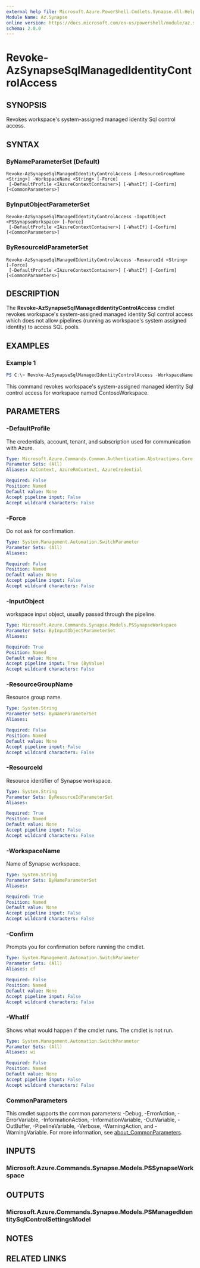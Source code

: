 ```yaml
---
external help file: Microsoft.Azure.PowerShell.Cmdlets.Synapse.dll-Help.xml
Module Name: Az.Synapse
online version: https://docs.microsoft.com/en-us/powershell/module/az.synapse/revoke-azsynapsesqlmanagedidentitycontrolaccess
schema: 2.0.0
---
```


# Revoke-AzSynapseSqlManagedIdentityControlAccess

## SYNOPSIS
Revokes workspace's system-assigned managed identity Sql control access.

## SYNTAX

### ByNameParameterSet (Default)
```
Revoke-AzSynapseSqlManagedIdentityControlAccess [-ResourceGroupName <String>] -WorkspaceName <String> [-Force]
 [-DefaultProfile <IAzureContextContainer>] [-WhatIf] [-Confirm] [<CommonParameters>]
```

### ByInputObjectParameterSet
```
Revoke-AzSynapseSqlManagedIdentityControlAccess -InputObject <PSSynapseWorkspace> [-Force]
 [-DefaultProfile <IAzureContextContainer>] [-WhatIf] [-Confirm] [<CommonParameters>]
```

### ByResourceIdParameterSet
```
Revoke-AzSynapseSqlManagedIdentityControlAccess -ResourceId <String> [-Force]
 [-DefaultProfile <IAzureContextContainer>] [-WhatIf] [-Confirm] [<CommonParameters>]
```

## DESCRIPTION
The **Revoke-AzSynapseSqlManagedIdentityControlAccess** cmdlet revokes workspace's system-assigned managed identity Sql control access which does not allow pipelines (running as workspace's system assigned identity) to access SQL pools.

## EXAMPLES

### Example 1
```powershell
PS C:\> Revoke-AzSynapseSqlManagedIdentityControlAccess -WorkspaceName ContosoWorkspace
```

This command revokes workspace's system-assigned managed identity Sql control access for workspace named ContosoWorkspace.

## PARAMETERS

### -DefaultProfile
The credentials, account, tenant, and subscription used for communication with Azure.

```yaml
Type: Microsoft.Azure.Commands.Common.Authentication.Abstractions.Core.IAzureContextContainer
Parameter Sets: (All)
Aliases: AzContext, AzureRmContext, AzureCredential

Required: False
Position: Named
Default value: None
Accept pipeline input: False
Accept wildcard characters: False
```

### -Force
Do not ask for confirmation.

```yaml
Type: System.Management.Automation.SwitchParameter
Parameter Sets: (All)
Aliases:

Required: False
Position: Named
Default value: None
Accept pipeline input: False
Accept wildcard characters: False
```

### -InputObject
workspace input object, usually passed through the pipeline.

```yaml
Type: Microsoft.Azure.Commands.Synapse.Models.PSSynapseWorkspace
Parameter Sets: ByInputObjectParameterSet
Aliases:

Required: True
Position: Named
Default value: None
Accept pipeline input: True (ByValue)
Accept wildcard characters: False
```

### -ResourceGroupName
Resource group name.

```yaml
Type: System.String
Parameter Sets: ByNameParameterSet
Aliases:

Required: False
Position: Named
Default value: None
Accept pipeline input: False
Accept wildcard characters: False
```

### -ResourceId
Resource identifier of Synapse workspace.

```yaml
Type: System.String
Parameter Sets: ByResourceIdParameterSet
Aliases:

Required: True
Position: Named
Default value: None
Accept pipeline input: False
Accept wildcard characters: False
```

### -WorkspaceName
Name of Synapse workspace.

```yaml
Type: System.String
Parameter Sets: ByNameParameterSet
Aliases:

Required: True
Position: Named
Default value: None
Accept pipeline input: False
Accept wildcard characters: False
```

### -Confirm
Prompts you for confirmation before running the cmdlet.

```yaml
Type: System.Management.Automation.SwitchParameter
Parameter Sets: (All)
Aliases: cf

Required: False
Position: Named
Default value: None
Accept pipeline input: False
Accept wildcard characters: False
```

### -WhatIf
Shows what would happen if the cmdlet runs.
The cmdlet is not run.

```yaml
Type: System.Management.Automation.SwitchParameter
Parameter Sets: (All)
Aliases: wi

Required: False
Position: Named
Default value: None
Accept pipeline input: False
Accept wildcard characters: False
```

### CommonParameters
This cmdlet supports the common parameters: -Debug, -ErrorAction, -ErrorVariable, -InformationAction, -InformationVariable, -OutVariable, -OutBuffer, -PipelineVariable, -Verbose, -WarningAction, and -WarningVariable. For more information, see [about_CommonParameters](http://go.microsoft.com/fwlink/?LinkID=113216).

## INPUTS

### Microsoft.Azure.Commands.Synapse.Models.PSSynapseWorkspace

## OUTPUTS

### Microsoft.Azure.Commands.Synapse.Models.PSManagedIdentitySqlControlSettingsModel

## NOTES

## RELATED LINKS
